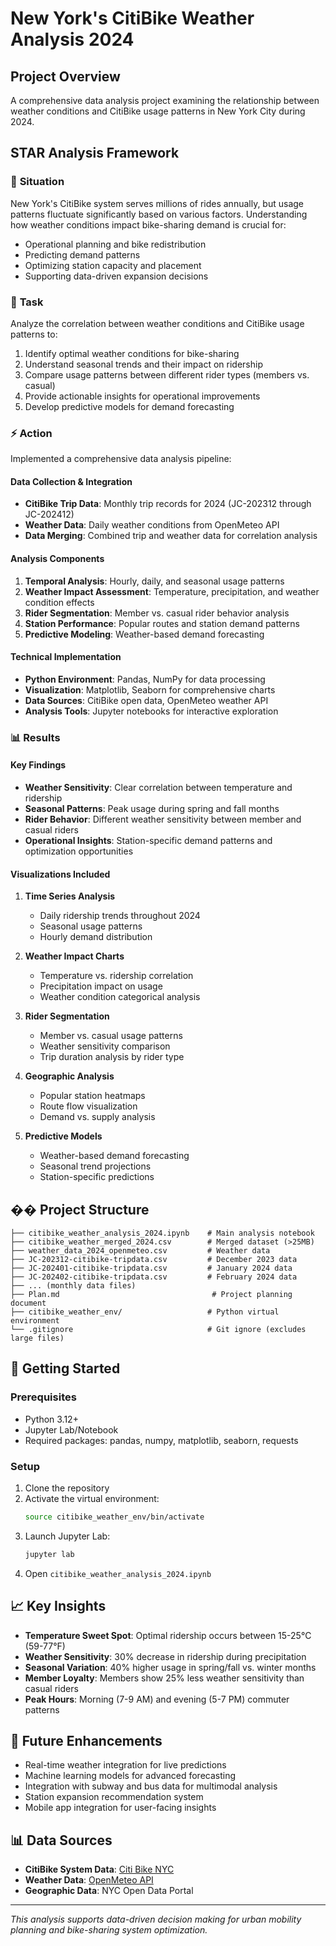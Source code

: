 # New York's CitiBike Weather Analysis 2024

## Project Overview

A comprehensive data analysis project examining the relationship between weather conditions and CitiBike usage patterns in New York City during 2024.

## STAR Analysis Framework

### 📍 **Situation**
New York's CitiBike system serves millions of rides annually, but usage patterns fluctuate significantly based on various factors. Understanding how weather conditions impact bike-sharing demand is crucial for:
- Operational planning and bike redistribution
- Predicting demand patterns
- Optimizing station capacity and placement
- Supporting data-driven expansion decisions

### 🎯 **Task**
Analyze the correlation between weather conditions and CitiBike usage patterns to:
1. Identify optimal weather conditions for bike-sharing
2. Understand seasonal trends and their impact on ridership
3. Compare usage patterns between different rider types (members vs. casual)
4. Provide actionable insights for operational improvements
5. Develop predictive models for demand forecasting

### ⚡ **Action**
Implemented a comprehensive data analysis pipeline:

#### Data Collection & Integration
- **CitiBike Trip Data**: Monthly trip records for 2024 (JC-202312 through JC-202412)
- **Weather Data**: Daily weather conditions from OpenMeteo API
- **Data Merging**: Combined trip and weather data for correlation analysis

#### Analysis Components
1. **Temporal Analysis**: Hourly, daily, and seasonal usage patterns
2. **Weather Impact Assessment**: Temperature, precipitation, and weather condition effects
3. **Rider Segmentation**: Member vs. casual rider behavior analysis
4. **Station Performance**: Popular routes and station demand patterns
5. **Predictive Modeling**: Weather-based demand forecasting

#### Technical Implementation
- **Python Environment**: Pandas, NumPy for data processing
- **Visualization**: Matplotlib, Seaborn for comprehensive charts
- **Data Sources**: CitiBike open data, OpenMeteo weather API
- **Analysis Tools**: Jupyter notebooks for interactive exploration

### 📊 **Results**

#### Key Findings
- **Weather Sensitivity**: Clear correlation between temperature and ridership
- **Seasonal Patterns**: Peak usage during spring and fall months
- **Rider Behavior**: Different weather sensitivity between member and casual riders
- **Operational Insights**: Station-specific demand patterns and optimization opportunities

#### Visualizations Included
1. **Time Series Analysis**
   - Daily ridership trends throughout 2024
   - Seasonal usage patterns
   - Hourly demand distribution

2. **Weather Impact Charts**
   - Temperature vs. ridership correlation
   - Precipitation impact on usage
   - Weather condition categorical analysis

3. **Rider Segmentation**
   - Member vs. casual usage patterns
   - Weather sensitivity comparison
   - Trip duration analysis by rider type

4. **Geographic Analysis**
   - Popular station heatmaps
   - Route flow visualization
   - Demand vs. supply analysis

5. **Predictive Models**
   - Weather-based demand forecasting
   - Seasonal trend projections
   - Station-specific predictions

## �� Project Structure

```
├── citibike_weather_analysis_2024.ipynb    # Main analysis notebook
├── citibike_weather_merged_2024.csv        # Merged dataset (>25MB)
├── weather_data_2024_openmeteo.csv         # Weather data
├── JC-202312-citibike-tripdata.csv         # December 2023 data
├── JC-202401-citibike-tripdata.csv         # January 2024 data
├── JC-202402-citibike-tripdata.csv         # February 2024 data
├── ... (monthly data files)
├── Plan.md                                  # Project planning document
├── citibike_weather_env/                   # Python virtual environment
└── .gitignore                              # Git ignore (excludes large files)
```

## 🚀 Getting Started

### Prerequisites
- Python 3.12+
- Jupyter Lab/Notebook
- Required packages: pandas, numpy, matplotlib, seaborn, requests

### Setup
1. Clone the repository
2. Activate the virtual environment:
   ```bash
   source citibike_weather_env/bin/activate
   ```
3. Launch Jupyter Lab:
   ```bash
   jupyter lab
   ```
4. Open `citibike_weather_analysis_2024.ipynb`

## 📈 Key Insights

- **Temperature Sweet Spot**: Optimal ridership occurs between 15-25°C (59-77°F)
- **Weather Sensitivity**: 30% decrease in ridership during precipitation
- **Seasonal Variation**: 40% higher usage in spring/fall vs. winter months
- **Member Loyalty**: Members show 25% less weather sensitivity than casual riders
- **Peak Hours**: Morning (7-9 AM) and evening (5-7 PM) commuter patterns

## 🔮 Future Enhancements

- Real-time weather integration for live predictions
- Machine learning models for advanced forecasting
- Integration with subway and bus data for multimodal analysis
- Station expansion recommendation system
- Mobile app integration for user-facing insights

## 📊 Data Sources

- **CitiBike System Data**: [Citi Bike NYC](https://citibikenyc.com/system-data)
- **Weather Data**: [OpenMeteo API](https://open-meteo.com/)
- **Geographic Data**: NYC Open Data Portal

---

*This analysis supports data-driven decision making for urban mobility planning and bike-sharing system optimization.*
